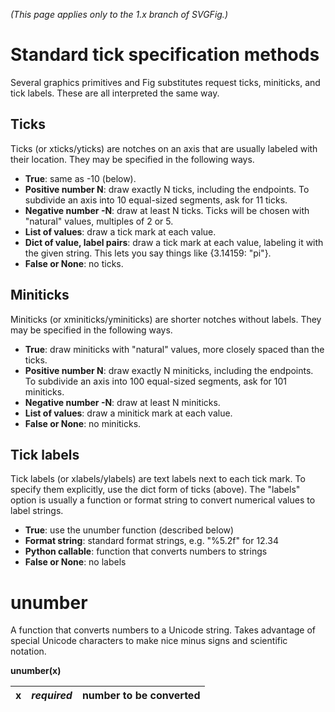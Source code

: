 _(This page applies only to the 1.x branch of SVGFig.)_

# Standard tick specification methods #

Several graphics primitives and Fig substitutes request ticks,
miniticks, and tick labels.  These are all interpreted the same way.

## Ticks ##

Ticks (or xticks/yticks) are notches on an axis that are usually
labeled with their location.  They may be specified in the following
ways.

  * **True**: same as -10 (below).
  * **Positive number N**: draw exactly N ticks, including the endpoints.  To subdivide an axis into 10 equal-sized segments, ask for 11 ticks.
  * **Negative number -N**: draw at least N ticks.  Ticks will be chosen with "natural" values, multiples of 2 or 5.
  * **List of values**: draw a tick mark at each value.
  * **Dict of value, label pairs**: draw a tick mark at each value, labeling it with the given string.  This lets you say things like {3.14159: "pi"}.
  * **False or None**: no ticks.

## Miniticks ##

Miniticks (or xminiticks/yminiticks) are shorter notches without
labels.  They may be specified in the following ways.

  * **True**: draw miniticks with "natural" values, more closely spaced than the ticks.
  * **Positive number N**: draw exactly N miniticks, including the endpoints.  To subdivide an axis into 100 equal-sized segments, ask for 101 miniticks.
  * **Negative number -N**: draw at least N miniticks.
  * **List of values**: draw a minitick mark at each value.
  * **False or None**: no miniticks.

## Tick labels ##

Tick labels (or xlabels/ylabels) are text labels next to each tick
mark.  To specify them explicitly, use the dict form of ticks (above).
The "labels" option is usually a function or format string to convert
numerical values to label strings.

  * **True**: use the unumber function (described below)
  * **Format string**: standard format strings, e.g. "%5.2f" for 12.34
  * **Python callable**: function that converts numbers to strings
  * **False or None**: no labels

# unumber #

A function that converts numbers to a Unicode string.  Takes advantage
of special Unicode characters to make nice minus signs and scientific
notation.

**unumber(x)**

| x | _**required**_ | number to be converted |
|:--|:---------------|:-----------------------|
